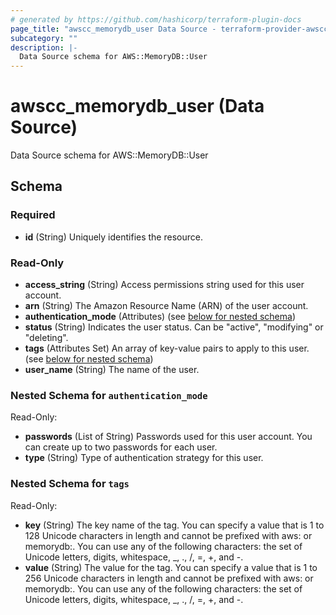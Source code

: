 ```yaml
---
# generated by https://github.com/hashicorp/terraform-plugin-docs
page_title: "awscc_memorydb_user Data Source - terraform-provider-awscc"
subcategory: ""
description: |-
  Data Source schema for AWS::MemoryDB::User
---
```


# awscc_memorydb_user (Data Source)

Data Source schema for AWS::MemoryDB::User



<!-- schema generated by tfplugindocs -->
## Schema

### Required

- **id** (String) Uniquely identifies the resource.

### Read-Only

- **access_string** (String) Access permissions string used for this user account.
- **arn** (String) The Amazon Resource Name (ARN) of the user account.
- **authentication_mode** (Attributes) (see [below for nested schema](#nestedatt--authentication_mode))
- **status** (String) Indicates the user status. Can be "active", "modifying" or "deleting".
- **tags** (Attributes Set) An array of key-value pairs to apply to this user. (see [below for nested schema](#nestedatt--tags))
- **user_name** (String) The name of the user.

<a id="nestedatt--authentication_mode"></a>
### Nested Schema for `authentication_mode`

Read-Only:

- **passwords** (List of String) Passwords used for this user account. You can create up to two passwords for each user.
- **type** (String) Type of authentication strategy for this user.


<a id="nestedatt--tags"></a>
### Nested Schema for `tags`

Read-Only:

- **key** (String) The key name of the tag. You can specify a value that is 1 to 128 Unicode characters in length and cannot be prefixed with aws: or memorydb:. You can use any of the following characters: the set of Unicode letters, digits, whitespace, _, ., /, =, +, and -.
- **value** (String) The value for the tag. You can specify a value that is 1 to 256 Unicode characters in length and cannot be prefixed with aws: or memorydb:. You can use any of the following characters: the set of Unicode letters, digits, whitespace, _, ., /, =, +, and -.


